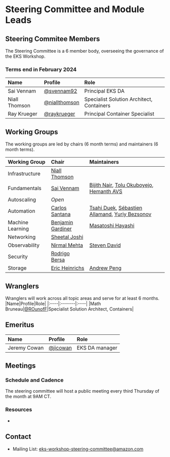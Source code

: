 # Steering Committee and Module Leads

## Steering Commitee Members

The Steering Committee is a 6 member body, overseeing the governance of the EKS Workshop.

### Terms end in February 2024

| Name          | Profile                                          | Role                                        |
| :------------ | :----------------------------------------------- | :------------------------------------------ |
| Sai Vennam    | [@svennam92](https://github.com/svennam92)       | Principal EKS DA                            |
| Niall Thomson | [@niallthomson](https://github.com/niallthomson) | Specialist Solution Architect, Containers   |
| Ray Krueger   | [@raykrueger](https://github.com/raykrueger)     | Principal Container Specialist              |

## Working Groups

The working groups are led by chairs (6 month terms) and maintainers (6 month terms).

| Working Group    | Chair                                              | Maintainers                                                                                                                                     |
| :--------------- | :------------------------------------------------- | :---------------------------------------------------------------------------------------------------------------------------------------------- |
| Infrastructure   | [Niall Thomson](https://github.com/niallthomson)   |                                                                                                                                                 |
| Fundamentals     | [Sai Vennam](https://github.com/svennam92)         | [Bijith Nair](https://github.com/bijithnair), [Tolu Okuboyejo](https://github.com/oktab1), [Hemanth AVS](https://github.com/hemanth-avs)        |
| Autoscaling      | _Open_ |                                                                                                                                                 |
| Automation       | [Carlos Santana](https://github.com/csantanapr)    | [Tsahi Duek](https://github.com/tsahiduek), [Sébastien Allamand](https://github.com/allamand), [Yuriy Bezsonov](https://github.com/ybezsonov)   |
| Machine Learning | [Benjamin Gardiner](https://github.com/bkgardiner) | [Masatoshi Hayashi](https://github.com/literalice)                                                                                              |
| Networking       | [Sheetal Joshi](https://github.com/sheetaljoshi)   |                                                                                                    |
| Observability    | [Nirmal Mehta](https://github.com/normalfaults)    | [Steven David](https://github.com/StevenDavid)                                                                                                  |
| Security         | [Rodrigo Bersa](https://github.com/rodrigobersa)   |                                                                                                                                                 |
| Storage          | [Eric Heinrichs](https://github.com/heinrichse)    | [Andrew Peng](https://github.com/pengc99)                                                                                                       |

## Wranglers

Wranglers will work across all topic areas and serve for at least 6 months.
|Name|Profile|Role|
|:----|:-------|:----|
|Math Bruneau|[@ROunofF](https://github.com/ROunofF)|Specialist Solution Architect, Containers|

## Emeritus

| Name         | Profile                                | Role           |
| :----------- | :------------------------------------- | :------------- |
| Jeremy Cowan | [@jicowan](https://github.com/jicowan) | EKS DA manager |

## Meetings

### Schedule and Cadence

The steering committee will host a public meeting every third Thursday of the month at 9AM CT. <!--update with Chime link-->

### Resources

- <!--add links to meeting notes and recordings-->

## Contact

- Mailing List: <eks-workshop-steering-committee@amazon.com>
